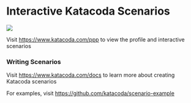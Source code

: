 # Interactive Katacoda Scenarios

[![](http://shields.katacoda.com/katacoda/ppp/count.svg)](https://www.katacoda.com/ppp "Get your profile on Katacoda.com")

Visit https://www.katacoda.com/ppp to view the profile and interactive scenarios

### Writing Scenarios
Visit https://www.katacoda.com/docs to learn more about creating Katacoda scenarios

For examples, visit https://github.com/katacoda/scenario-example

